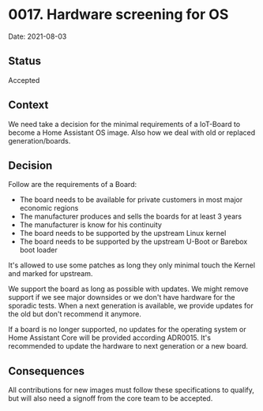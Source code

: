 # 0017. Hardware screening for OS

Date: 2021-08-03

## Status

Accepted

## Context

We need take a decision for the minimal requirements of a IoT-Board to become a Home Assistant OS image.
Also how we deal with old or replaced generation/boards.

## Decision

Follow are the requirements of a Board:

- The board needs to be available for private customers in most major economic regions
- The manufacturer produces and sells the boards for at least 3 years
- The manufacturer is know for his continuity
- The board needs to be supported by the upstream Linux kernel
- The board needs to be supported by the upstream U-Boot or Barebox boot loader

It's allowed to use some patches as long they only minimal touch the Kernel and marked for upstream.

We support the board as long as possible with updates. We might remove support if we see major downsides or we don't have hardware
for the sporadic tests.  When a next generation is available, we provide updates for the old but don't recommend it anymore.

If a board is no longer supported, no updates for the operating system or Home Assistant Core will be provided according ADR0015.
It's recommended to update the hardware to next generation or a new board.

## Consequences

All contributions for new images must follow these specifications to qualify, but will also need a signoff from the core team to be accepted.

